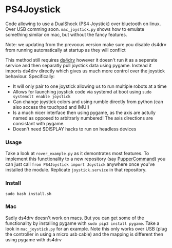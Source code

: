 # PS4Joystick

Code allowing to use a DualShock (PS4 Joystick) over bluetooth on linux. Over USB comming soon. `mac_joystick.py` shows how to emulate something similar on mac, but without the fancy features.

Note: we updating from the prevoous version make sure you disable ds4drv from running automatically at startup as they will conflict

This method still requires [ds4drv](https://github.com/chrippa/ds4drv) however it doesn't run it as a seperate service and then separatly pull joystick data using  pygame. Instead it imports ds4drv directly which gives us much more control over the joystick behaviour. Specifically:

- It will only pair to one joystick allowing us to run multiple robots at a time
- Allows for launching joystick code via systemd at boot using `sudo systemclt enable joystick`
- Can change joystick colors and using rumble directly from python (can also access the touchpad and IMU!)
- Is a much nicer interface then using pygame, as the axis are actully named as opposed to arbitrarly numbered! The axis directions are consistant with pygame. 
- Doesn't need $DISPLAY hacks to run on headless devices

### Usage

Take a look at `rover_example.py` as it demontrates most features. 
To implement this functionality to a new repository (say [PupperCommand](https://github.com/stanfordroboticsclub/PupperCommand)) you can just call `from PS4Joystick import Joystick` anywhere once you've installed the module. Replicate `joystick.service` in that repository.


### Install

``` sudo bash install.sh ```


### Mac

Sadly ds4drv doesn't work on macs. But you can get some of the functionality by installing pygame with `sudo pip3 install pygame`. Take a look in `mac_joystick.py` for an example. Note this only works over USB (plug the controller in using a micro usb cable) and the mapping is different then using pygame with ds4drv